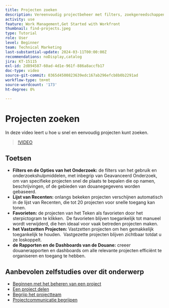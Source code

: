 ```yaml
---
title: Projecten zoeken
description: Vereenvoudig projectbeheer met filters, zoekgereedschappen, lijsten met verlopen, favorieten, vastgezette projecten en aangepaste rapporten of dashboards voor snelle en georganiseerde toegang tot projecten.
activity: use
feature: Work Management,Get Started with Workfront
thumbnail: find-projects.jpeg
type: Tutorial
role: User
level: Beginner
team: Technical Marketing
last-substantial-update: 2024-03-11T00:00:00Z
recommendations: noDisplay,catalog
jira: KT-15115
exl-id: 2d894587-60ad-4d1e-961f-886a8accfb17
doc-type: video
source-git-commit: 0365d4500823639edc167ab296efcb8b0b2291ad
workflow-type: tm+mt
source-wordcount: '173'
ht-degree: 0%

---
```


# Projecten zoeken

In deze video leert u hoe u snel en eenvoudig projecten kunt zoeken.

>[!VIDEO](https://video.tv.adobe.com/v/3439554/?quality=12&learn=on&enablevpops&captions=dut)

## Toetsen

* **Filters en de Opties van het Onderzoek:** de filters van het gebruik en onderzoekshulpmiddelen, met inbegrip van Geavanceerd Onderzoek, om van specifieke projecten snel de plaats te bepalen die op namen, beschrijvingen, of de gebieden van douanegegevens worden gebaseerd. &#x200B;
* **Lijst van Recenten:** onlangs bekeken projecten verschijnen automatisch in de lijst van Recenten, die tot 20 projecten voor snelle toegang kan tonen. &#x200B;
* **Favorieten:** de projecten van het Teken als favorieten door het sterpictogram te klikken. &#x200B; De favorieten blijven toegankelijk tot manueel wordt verwijderd, die hen ideaal voor vaak betreden projecten maken. &#x200B;
* **het Vastzetten Projecten:** Vastzetten projecten om hen gemakkelijk toegankelijk te houden. &#x200B; Vastgezette projecten blijven zichtbaar totdat u ze loskoppelt.
* **de Rapporten en de Dashboards van de Douane:** creeer douanerapporten en dashboards om alle relevante projecten efficiënt te organiseren en toegang te hebben. &#x200B;


## Aanbevolen zelfstudies over dit onderwerp

* [Beginnen met het beheren van een project](/help/manage-work/projects/getting-started-manage-a-project.md)
* [Een project delen](/help/manage-work/projects/share-a-project.md)
* [Begrijp het projectteam](/help/manage-work/projects/understand-the-project-team.md)
* [Projectcommunicatie begrijpen](/help/manage-work/projects/understand-project-communication.md)
